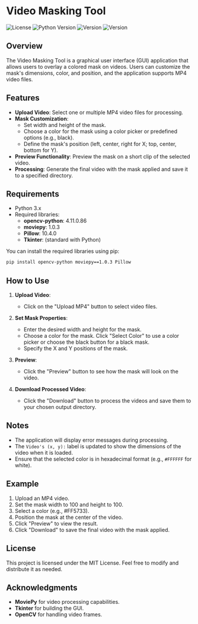 # Video Masking Tool
![License](https://img.shields.io/badge/license-MIT-brightgreen)
![Python Version](https://img.shields.io/badge/python-3.x-blue)
![Version](https://img.shields.io/badge/version-v1.0.0-orange)
![Version](https://img.shields.io/badge/MoviePy-1.0.3-yellow)

## Overview
The Video Masking Tool is a graphical user interface (GUI) application that allows users to overlay a colored mask on videos. Users can customize the mask's dimensions, color, and position, and the application supports MP4 video files.

## Features
- **Upload Video**: Select one or multiple MP4 video files for processing.
- **Mask Customization**:
  - Set width and height of the mask.
  - Choose a color for the mask using a color picker or predefined options (e.g., black).
  - Define the mask's position (left, center, right for X; top, center, bottom for Y).
- **Preview Functionality**: Preview the mask on a short clip of the selected video.
- **Processing**: Generate the final video with the mask applied and save it to a specified directory.

## Requirements
- Python 3.x
- Required libraries:
  - **opencv-python**: 4.11.0.86
  - **moviepy**: 1.0.3
  - **Pillow**: 10.4.0
  - **Tkinter**: (standard with Python)

You can install the required libraries using pip:

```bash
pip install opencv-python moviepy==1.0.3 Pillow
```

## How to Use
1. **Upload Video**:
   - Click on the "Upload MP4" button to select video files.
   
2. **Set Mask Properties**:
   - Enter the desired width and height for the mask.
   - Choose a color for the mask. Click "Select Color" to use a color picker or choose the black button for a black mask.
   - Specify the X and Y positions of the mask.

3. **Preview**:
   - Click the "Preview" button to see how the mask will look on the video.

4. **Download Processed Video**:
   - Click the "Download" button to process the videos and save them to your chosen output directory.

## Notes
- The application will display error messages during processing.
- The `Video's (x, y):` label is updated to show the dimensions of the video when it is loaded.
- Ensure that the selected color is in hexadecimal format (e.g., `#FFFFFF` for white).

## Example
1. Upload an MP4 video.
2. Set the mask width to 100 and height to 100.
3. Select a color (e.g., #FF5733).
4. Position the mask at the center of the video.
5. Click "Preview" to view the result.
6. Click "Download" to save the final video with the mask applied.

## License
This project is licensed under the MIT License. Feel free to modify and distribute it as needed.

## Acknowledgments
- **MoviePy** for video processing capabilities.
- **Tkinter** for building the GUI.
- **OpenCV** for handling video frames.
